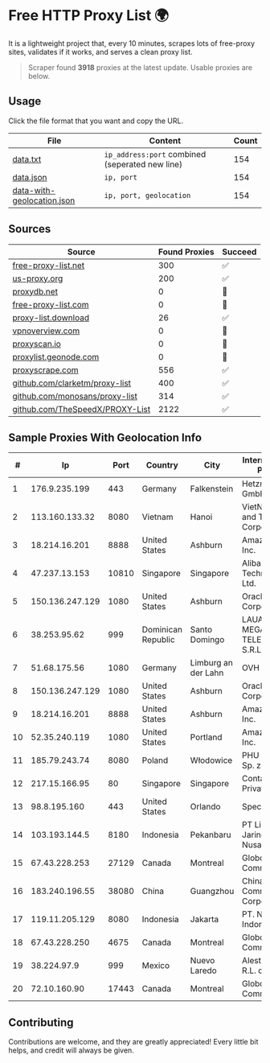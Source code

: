 
# Free HTTP Proxy List 🌍

It is a lightweight project that, every 10 minutes, scrapes lots of free-proxy sites, validates if it works, and serves a clean proxy list.


> Scraper found **3918** proxies at the latest update. Usable proxies are below.

## Usage

Click the file format that you want and copy the URL.


|File|Content|Count|
|----|-------|-----|
|[data.txt](https://raw.githubusercontent.com/themiralay/Proxy-List-World/master/data.txt)|`ip_address:port` combined (seperated new line)|154|
|[data.json](https://raw.githubusercontent.com/themiralay/Proxy-List-World/master/data.json)|`ip, port`|154|
|[data-with-geolocation.json](https://raw.githubusercontent.com/themiralay/Proxy-List-World/master/data-with-geolocation.json)|`ip, port, geolocation`|154|

## Sources

|Source|Found Proxies|Succeed|
|------|-------------|-------|
|[free-proxy-list.net](https://free-proxy-list.net)|300|✅|
|[us-proxy.org](https://www.us-proxy.org)|200|✅|
|[proxydb.net](http://proxydb.net)|0|🚫|
|[free-proxy-list.com](https://free-proxy-list.com/?page=&port=&type%5B%5D=http&type%5B%5D=https&up_time=0&search=Search)|0|🚫|
|[proxy-list.download](https://www.proxy-list.download/HTTP)|26|✅|
|[vpnoverview.com](https://vpnoverview.com/privacy/anonymous-browsing/free-proxy-servers)|0|🚫|
|[proxyscan.io](https://www.proxyscan.io)|0|🚫|
|[proxylist.geonode.com](https://proxylist.geonode.com/api/proxy-list?limit=300&page=1&sort_by=lastChecked&sort_type=desc&protocols=http,https)|0|🚫|
|[proxyscrape.com](https://api.proxyscrape.com/v2/?request=displayproxies&protocol=http&timeout=10000&country=all&ssl=all&anonymity=all)|556|✅|
|[github.com/clarketm/proxy-list](https://raw.githubusercontent.com/clarketm/proxy-list/master/proxy-list-raw.txt)|400|✅|
|[github.com/monosans/proxy-list](https://raw.githubusercontent.com/monosans/proxy-list/main/proxies/http.txt)|314|✅|
|[github.com/TheSpeedX/PROXY-List](https://raw.githubusercontent.com/TheSpeedX/PROXY-List/master/http.txt)|2122|✅|


## Sample Proxies With Geolocation Info

|#|Ip|Port|Country|City|Internet Service Provider|
|-|--|----|-------|----|-------------------------|
|1|176.9.235.199|443|Germany|Falkenstein|Hetzner Online GmbH|
|2|113.160.133.32|8080|Vietnam|Hanoi|VietNam Post and Telecom Corporation|
|3|18.214.16.201|8888|United States|Ashburn|Amazon.com, Inc.|
|4|47.237.13.153|10810|Singapore|Singapore|Alibaba (US) Technology Co., Ltd.|
|5|150.136.247.129|1080|United States|Ashburn|Oracle Corporation|
|6|38.253.95.62|999|Dominican Republic|Santo Domingo|LAUAM MEGARED TELECOM, S.R.L.|
|7|51.68.175.56|1080|Germany|Limburg an der Lahn|OVH SAS|
|8|150.136.247.129|1080|United States|Ashburn|Oracle Corporation|
|9|18.214.16.201|8888|United States|Ashburn|Amazon.com, Inc.|
|10|52.35.240.119|1080|United States|Portland|Amazon.com, Inc.|
|11|185.79.243.74|8080|Poland|Włodowice|PHU Kario-Sat Sp. z o.o.|
|12|217.15.166.95|80|Singapore|Singapore|Contabo Asia Private Limited|
|13|98.8.195.160|443|United States|Orlando|Spectrum|
|14|103.193.144.5|8180|Indonesia|Pekanbaru|PT Lintas Jaringan Nusantara|
|15|67.43.228.253|27129|Canada|Montreal|GloboTech Communications|
|16|183.240.196.55|38080|China|Guangzhou|China Mobile Communications Corporation|
|17|119.11.205.129|8080|Indonesia|Jakarta|PT. NTT Indonesia|
|18|67.43.228.250|4675|Canada|Montreal|GloboTech Communications|
|19|38.224.97.9|999|Mexico|Nuevo Laredo|Alestra, S. de R.L. de C.V.|
|20|72.10.160.90|17443|Canada|Montreal|GloboTech Communications|



## Contributing

Contributions are welcome, and they are greatly appreciated! Every
little bit helps, and credit will always be given.

